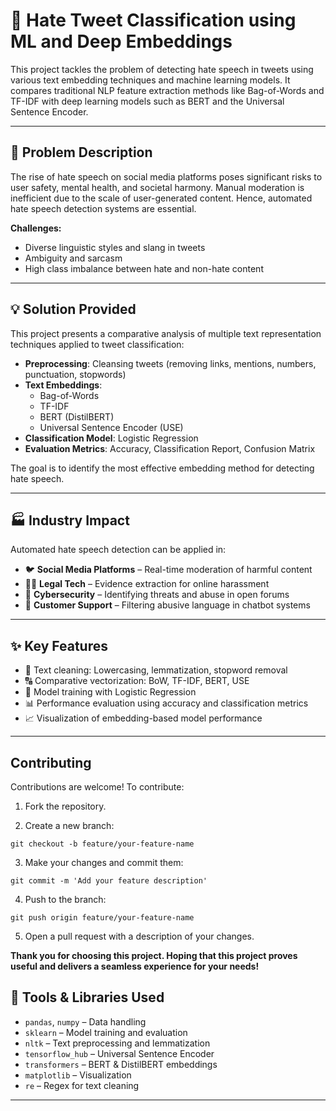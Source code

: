 # 🧠 Hate Tweet Classification using ML and Deep Embeddings

This project tackles the problem of detecting hate speech in tweets using various text embedding techniques and machine learning models. It compares traditional NLP feature extraction methods like Bag-of-Words and TF-IDF with deep learning models such as BERT and the Universal Sentence Encoder.

---

## 🧠 Problem Description

The rise of hate speech on social media platforms poses significant risks to user safety, mental health, and societal harmony. Manual moderation is inefficient due to the scale of user-generated content. Hence, automated hate speech detection systems are essential.

**Challenges:**
- Diverse linguistic styles and slang in tweets
- Ambiguity and sarcasm
- High class imbalance between hate and non-hate content

---

## 💡 Solution Provided

This project presents a comparative analysis of multiple text representation techniques applied to tweet classification:

- **Preprocessing**: Cleansing tweets (removing links, mentions, numbers, punctuation, stopwords)
- **Text Embeddings**:
  - Bag-of-Words
  - TF-IDF
  - BERT (DistilBERT)
  - Universal Sentence Encoder (USE)
- **Classification Model**: Logistic Regression
- **Evaluation Metrics**: Accuracy, Classification Report, Confusion Matrix

The goal is to identify the most effective embedding method for detecting hate speech.

---

## 🏭 Industry Impact

Automated hate speech detection can be applied in:
- 🐦 **Social Media Platforms** – Real-time moderation of harmful content
- 🧑‍⚖️ **Legal Tech** – Evidence extraction for online harassment
- 🔐 **Cybersecurity** – Identifying threats and abuse in open forums
- 💬 **Customer Support** – Filtering abusive language in chatbot systems

---

## ✨ Key Features

- 🧹 Text cleaning: Lowercasing, lemmatization, stopword removal
- 🔠 Comparative vectorization: BoW, TF-IDF, BERT, USE
- 🤖 Model training with Logistic Regression
- 📊 Performance evaluation using accuracy and classification metrics
- 📈 Visualization of embedding-based model performance

---
## Contributing
Contributions are welcome! To contribute:

1. Fork the repository.

2. Create a new branch:
   
  ```
  git checkout -b feature/your-feature-name
  ```

3. Make your changes and commit them:

  ```
  git commit -m 'Add your feature description'
  ```

4. Push to the branch:
  
  ```
  git push origin feature/your-feature-name
  ```

5. Open a pull request with a description of your changes.
   
**Thank you for choosing this project. Hoping that this project proves useful and delivers a seamless experience for your needs!**

## 🔧 Tools & Libraries Used

- `pandas`, `numpy` – Data handling
- `sklearn` – Model training and evaluation
- `nltk` – Text preprocessing and lemmatization
- `tensorflow_hub` – Universal Sentence Encoder
- `transformers` – BERT & DistilBERT embeddings
- `matplotlib` – Visualization
- `re` – Regex for text cleaning

---



